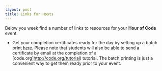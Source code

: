 ```yaml
---
layout: post
title: Links for Hosts
---
```


Below you week find a number of links to resources for your **Hour of Code** event.


- Get your completion certificates ready for the day by setting up a batch print [here](http://code.org/certificates). 
Please note that students will also be able to send a certificate by email at the completion of a [code.org]http://code.org/tutorial) tutorial. The batch printing is just a convenient way to get them ready prior to your event.
